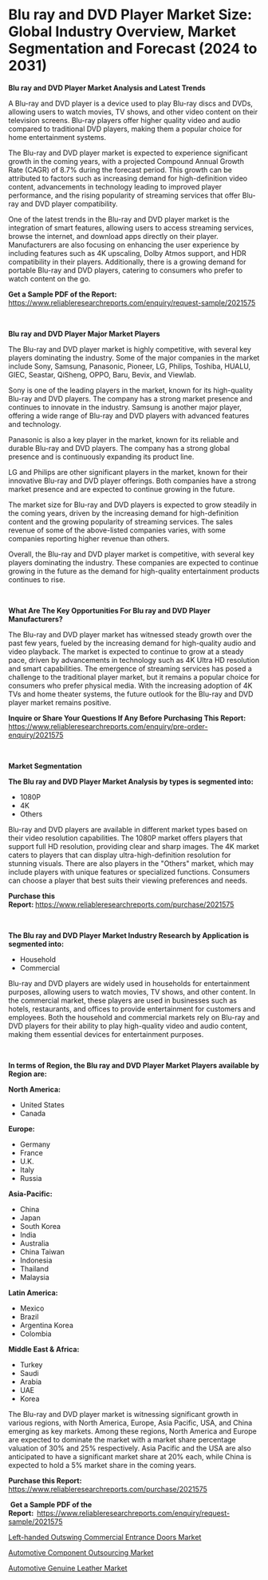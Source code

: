 <p><h1>Blu ray and DVD Player Market Size: Global Industry Overview, Market Segmentation and Forecast (2024 to 2031)</h1></p><p><strong>Blu ray and DVD Player Market Analysis and Latest Trends</strong></p>
<p><p>A Blu-ray and DVD player is a device used to play Blu-ray discs and DVDs, allowing users to watch movies, TV shows, and other video content on their television screens. Blu-ray players offer higher quality video and audio compared to traditional DVD players, making them a popular choice for home entertainment systems.</p><p>The Blu-ray and DVD player market is expected to experience significant growth in the coming years, with a projected Compound Annual Growth Rate (CAGR) of 8.7% during the forecast period. This growth can be attributed to factors such as increasing demand for high-definition video content, advancements in technology leading to improved player performance, and the rising popularity of streaming services that offer Blu-ray and DVD player compatibility.</p><p>One of the latest trends in the Blu-ray and DVD player market is the integration of smart features, allowing users to access streaming services, browse the internet, and download apps directly on their player. Manufacturers are also focusing on enhancing the user experience by including features such as 4K upscaling, Dolby Atmos support, and HDR compatibility in their players. Additionally, there is a growing demand for portable Blu-ray and DVD players, catering to consumers who prefer to watch content on the go.</p></p>
<p><strong>Get a Sample PDF of the Report:&nbsp;</strong> <a href="https://www.reliableresearchreports.com/enquiry/request-sample/2021575">https://www.reliableresearchreports.com/enquiry/request-sample/2021575</a></p>
<p>&nbsp;</p>
<p><strong>Blu ray and DVD Player Major Market Players</strong></p>
<p><p>The Blu-ray and DVD player market is highly competitive, with several key players dominating the industry. Some of the major companies in the market include Sony, Samsung, Panasonic, Pioneer, LG, Philips, Toshiba, HUALU, GIEC, Seastar, QiSheng, OPPO, Baru, Bevix, and Viewlab.</p><p>Sony is one of the leading players in the market, known for its high-quality Blu-ray and DVD players. The company has a strong market presence and continues to innovate in the industry. Samsung is another major player, offering a wide range of Blu-ray and DVD players with advanced features and technology.</p><p>Panasonic is also a key player in the market, known for its reliable and durable Blu-ray and DVD players. The company has a strong global presence and is continuously expanding its product line.</p><p>LG and Philips are other significant players in the market, known for their innovative Blu-ray and DVD player offerings. Both companies have a strong market presence and are expected to continue growing in the future.</p><p>The market size for Blu-ray and DVD players is expected to grow steadily in the coming years, driven by the increasing demand for high-definition content and the growing popularity of streaming services. The sales revenue of some of the above-listed companies varies, with some companies reporting higher revenue than others.</p><p>Overall, the Blu-ray and DVD player market is competitive, with several key players dominating the industry. These companies are expected to continue growing in the future as the demand for high-quality entertainment products continues to rise.</p></p>
<p>&nbsp;</p>
<p><strong>What Are The Key Opportunities For Blu ray and DVD Player Manufacturers?</strong></p>
<p><p>The Blu-ray and DVD player market has witnessed steady growth over the past few years, fueled by the increasing demand for high-quality audio and video playback. The market is expected to continue to grow at a steady pace, driven by advancements in technology such as 4K Ultra HD resolution and smart capabilities. The emergence of streaming services has posed a challenge to the traditional player market, but it remains a popular choice for consumers who prefer physical media. With the increasing adoption of 4K TVs and home theater systems, the future outlook for the Blu-ray and DVD player market remains positive.</p></p>
<p><strong>Inquire or Share Your Questions If Any Before Purchasing This Report:</strong> <a href="https://www.reliableresearchreports.com/enquiry/pre-order-enquiry/2021575">https://www.reliableresearchreports.com/enquiry/pre-order-enquiry/2021575</a></p>
<p>&nbsp;</p>
<p><strong>Market Segmentation</strong></p>
<p><strong>The Blu ray and DVD Player Market Analysis by types is segmented into:</strong></p>
<p><ul><li>1080P</li><li>4K</li><li>Others</li></ul></p>
<p><p>Blu-ray and DVD players are available in different market types based on their video resolution capabilities. The 1080P market offers players that support full HD resolution, providing clear and sharp images. The 4K market caters to players that can display ultra-high-definition resolution for stunning visuals. There are also players in the "Others" market, which may include players with unique features or specialized functions. Consumers can choose a player that best suits their viewing preferences and needs.</p></p>
<p><strong>Purchase this Report:&nbsp;</strong><a href="https://www.reliableresearchreports.com/purchase/2021575">https://www.reliableresearchreports.com/purchase/2021575</a></p>
<p>&nbsp;</p>
<p><strong>The Blu ray and DVD Player Market Industry Research by Application is segmented into:</strong></p>
<p><ul><li>Household</li><li>Commercial</li></ul></p>
<p><p>Blu-ray and DVD players are widely used in households for entertainment purposes, allowing users to watch movies, TV shows, and other content. In the commercial market, these players are used in businesses such as hotels, restaurants, and offices to provide entertainment for customers and employees. Both the household and commercial markets rely on Blu-ray and DVD players for their ability to play high-quality video and audio content, making them essential devices for entertainment purposes.</p></p>
<p>&nbsp;</p>
<p><strong>In terms of Region, the Blu ray and DVD Player Market Players available by Region are:</strong></p>
<p>
    <p> <strong> North America: </strong>
        <ul>
            <li>United States</li>
            <li>Canada</li>
        </ul>
        </p> 
    <p> <strong> Europe: </strong>
        <ul>
            <li>Germany</li>
            <li>France</li>
            <li>U.K.</li>
            <li>Italy</li>
            <li>Russia</li>
        </ul>
        </p> 
    <p> <strong> Asia-Pacific: </strong>
        <ul>
            <li>China</li>
            <li>Japan</li>
            <li>South Korea</li>
            <li>India</li>
            <li>Australia</li>
            <li>China Taiwan</li>
            <li>Indonesia</li>
            <li>Thailand</li>
            <li>Malaysia</li>
        </ul>
        </p> 
    <p> <strong> Latin America: </strong>
        <ul>
            <li>Mexico</li>
            <li>Brazil</li>
            <li>Argentina Korea</li>
            <li>Colombia</li>
        </ul>
        </p> 
    <p> <strong> Middle East & Africa: </strong>
        <ul>
            <li>Turkey</li>
            <li>Saudi</li>
            <li>Arabia</li>
            <li>UAE</li>
            <li>Korea</li>
        </ul>
    </p>
    </p>
<p><p>The Blu-ray and DVD player market is witnessing significant growth in various regions, with North America, Europe, Asia Pacific, USA, and China emerging as key markets. Among these regions, North America and Europe are expected to dominate the market with a market share percentage valuation of 30% and 25% respectively. Asia Pacific and the USA are also anticipated to have a significant market share at 20% each, while China is expected to hold a 5% market share in the coming years.</p></p>
<p><strong>Purchase this Report: </strong><a href="https://www.reliableresearchreports.com/purchase/2021575">https://www.reliableresearchreports.com/purchase/2021575</a></p>
<p>&nbsp;<strong>Get a Sample PDF of the Report:&nbsp;&nbsp;</strong><a href="https://www.reliableresearchreports.com/enquiry/request-sample/2021575">https://www.reliableresearchreports.com/enquiry/request-sample/2021575</a></p>
<p><strong></strong></p>
<p><p><a href="https://www.linkedin.com/pulse/left-handed-outswing-commercial-entrance-doors-market-analysis-e0atf?trackingId=Jdv1Dck8B%2FoczjVpCCqyig%3D%3D">Left-handed Outswing Commercial Entrance Doors Market</a></p><p><a href="https://www.linkedin.com/pulse/insights-automotive-component-outsourcing-market-size-analysing-yp52f?trackingId=Ao6KjVHz7raR7csvPE05zQ%3D%3D">Automotive Component Outsourcing Market</a></p><p><a href="https://www.linkedin.com/pulse/automotive-genuine-leather-market-growth-trends-covid-19-6q6jf?trackingId=8Ba1iFj9bpxUIhbo0rwUlg%3D%3D">Automotive Genuine Leather Market</a></p></p>